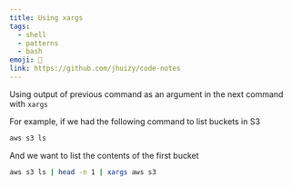 ```yaml
---
title: Using xargs
tags:
  - shell
  - patterns
  - bash
emoji: 🐚
link: https://github.com/jhuizy/code-notes
---
```


Using output of previous command as an argument in the next command with `xargs`

For example, if we had the following command to list buckets in S3

```bash
aws s3 ls
```
And we want to list the contents of the first bucket

```bash
aws s3 ls | head -n 1 | xargs aws s3
```
